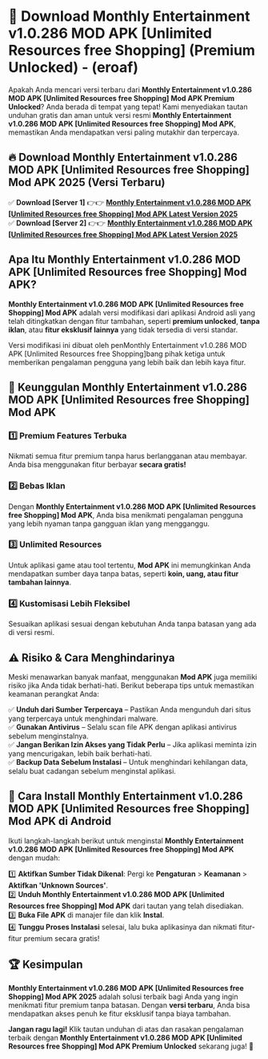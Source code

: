 

# 🎯 Download Monthly Entertainment v1.0.286 MOD APK [Unlimited Resources free Shopping] (Premium Unlocked) -  (eroaf) 

Apakah Anda mencari versi terbaru dari **Monthly Entertainment v1.0.286 MOD APK [Unlimited Resources free Shopping] Mod APK Premium Unlocked**? Anda berada di tempat yang tepat! Kami menyediakan tautan unduhan gratis dan aman untuk versi resmi **Monthly Entertainment v1.0.286 MOD APK [Unlimited Resources free Shopping] Mod APK**, memastikan Anda mendapatkan versi paling mutakhir dan terpercaya.

## 🔥 Download Monthly Entertainment v1.0.286 MOD APK [Unlimited Resources free Shopping] Mod APK 2025 (Versi Terbaru)

✅ **Download [Server 1]** 👉👉 [**Monthly Entertainment v1.0.286 MOD APK [Unlimited Resources free Shopping] Mod APK Latest Version 2025**](https://apkcomod.com?title=Monthly_Entertainment_v1.0.286_MOD_APK_[Unlimited_Resources_free_Shopping])  
✅ **Download [Server 2]** 👉👉 [**Monthly Entertainment v1.0.286 MOD APK [Unlimited Resources free Shopping] Mod APK Latest Version 2025**](https://apkcomod.com?title=Monthly_Entertainment_v1.0.286_MOD_APK_[Unlimited_Resources_free_Shopping])  

## Apa Itu Monthly Entertainment v1.0.286 MOD APK [Unlimited Resources free Shopping] Mod APK?

**Monthly Entertainment v1.0.286 MOD APK [Unlimited Resources free Shopping] Mod APK** adalah versi modifikasi dari aplikasi Android asli yang telah ditingkatkan dengan fitur tambahan, seperti **premium unlocked**, **tanpa iklan**, atau **fitur eksklusif lainnya** yang tidak tersedia di versi standar.

Versi modifikasi ini dibuat oleh penMonthly Entertainment v1.0.286 MOD APK [Unlimited Resources free Shopping]bang pihak ketiga untuk memberikan pengalaman pengguna yang lebih baik dan lebih kaya fitur.

## 🎯 Keunggulan Monthly Entertainment v1.0.286 MOD APK [Unlimited Resources free Shopping] Mod APK

### 1️⃣ Premium Features Terbuka
Nikmati semua fitur premium tanpa harus berlangganan atau membayar. Anda bisa menggunakan fitur berbayar **secara gratis!**

### 2️⃣ Bebas Iklan
Dengan **Monthly Entertainment v1.0.286 MOD APK [Unlimited Resources free Shopping] Mod APK**, Anda bisa menikmati pengalaman pengguna yang lebih nyaman tanpa gangguan iklan yang mengganggu.

### 3️⃣ Unlimited Resources
Untuk aplikasi game atau tool tertentu, **Mod APK** ini memungkinkan Anda mendapatkan sumber daya tanpa batas, seperti **koin, uang, atau fitur tambahan lainnya**.

### 4️⃣ Kustomisasi Lebih Fleksibel
Sesuaikan aplikasi sesuai dengan kebutuhan Anda tanpa batasan yang ada di versi resmi.

## ⚠️ Risiko & Cara Menghindarinya

Meski menawarkan banyak manfaat, menggunakan **Mod APK** juga memiliki risiko jika Anda tidak berhati-hati. Berikut beberapa tips untuk memastikan keamanan perangkat Anda:

✅ **Unduh dari Sumber Terpercaya** – Pastikan Anda mengunduh dari situs yang terpercaya untuk menghindari malware.  
✅ **Gunakan Antivirus** – Selalu scan file APK dengan aplikasi antivirus sebelum menginstalnya.  
✅ **Jangan Berikan Izin Akses yang Tidak Perlu** – Jika aplikasi meminta izin yang mencurigakan, lebih baik berhati-hati.  
✅ **Backup Data Sebelum Instalasi** – Untuk menghindari kehilangan data, selalu buat cadangan sebelum menginstal aplikasi.

## 📌 Cara Install Monthly Entertainment v1.0.286 MOD APK [Unlimited Resources free Shopping] Mod APK di Android

Ikuti langkah-langkah berikut untuk menginstal **Monthly Entertainment v1.0.286 MOD APK [Unlimited Resources free Shopping] Mod APK** dengan mudah:

1️⃣ **Aktifkan Sumber Tidak Dikenal**: Pergi ke **Pengaturan** > **Keamanan** > **Aktifkan 'Unknown Sources'**.  
2️⃣ **Unduh Monthly Entertainment v1.0.286 MOD APK [Unlimited Resources free Shopping] Mod APK** dari tautan yang telah disediakan.  
3️⃣ **Buka File APK** di manajer file dan klik **Instal**.  
4️⃣ **Tunggu Proses Instalasi** selesai, lalu buka aplikasinya dan nikmati fitur-fitur premium secara gratis!

## 🏆 Kesimpulan

**Monthly Entertainment v1.0.286 MOD APK [Unlimited Resources free Shopping] Mod APK 2025** adalah solusi terbaik bagi Anda yang ingin menikmati fitur premium tanpa batasan. Dengan **versi terbaru**, Anda bisa mendapatkan akses penuh ke fitur eksklusif tanpa biaya tambahan.

**Jangan ragu lagi!** Klik tautan unduhan di atas dan rasakan pengalaman terbaik dengan **Monthly Entertainment v1.0.286 MOD APK [Unlimited Resources free Shopping] Mod APK Premium Unlocked** sekarang juga! 🚀

